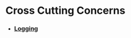 # Cross Cutting Concerns

- ### [Logging](https://github.com/MohammadAsgharian/Learn-Resource/blob/main/resources/logging/logging.md)
